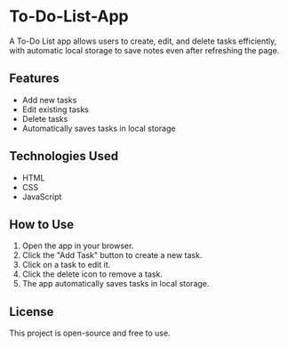 # To-Do-List-App
 A To-Do List app allows users to create, edit, and delete tasks efficiently, with automatic local storage to save notes even after refreshing the page.

## Features
- Add new tasks
- Edit existing tasks
- Delete tasks
- Automatically saves tasks in local storage

## Technologies Used
- HTML
- CSS
- JavaScript

## How to Use
1. Open the app in your browser.
2. Click the "Add Task" button to create a new task.
3. Click on a task to edit it.
4. Click the delete icon to remove a task.
5. The app automatically saves tasks in local storage.

## License
This project is open-source and free to use.
